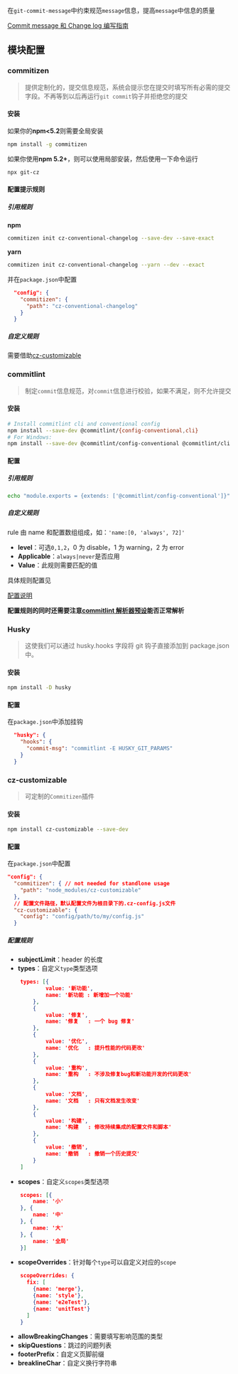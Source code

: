 在`git-commit-message`中约束规范`message`信息，提高`message`中信息的质量

[Commit message 和 Change log 编写指南](http://www.ruanyifeng.com/blog/2016/01/commit_message_change_log.html)

## 模块配置

### commitizen

> 提供定制化的，提交信息规范，系统会提示您在提交时填写所有必需的提交字段。不再等到以后再运行`git commit`钩子并拒绝您的提交

#### 安装

如果你的**npm<5.2**则需要全局安装

```bash
npm install -g commitizen
```

如果你使用**npm 5.2+**，则可以使用局部安装，然后使用一下命令运行

```bash
npx git-cz
```

#### 配置提示规则

##### 引用规则

**npm**

```bash
commitizen init cz-conventional-changelog --save-dev --save-exact
```

**yarn**

```bash
commitizen init cz-conventional-changelog --yarn --dev --exact
```

并在`package.json`中配置

```json
  "config": {
    "commitizen": {
      "path": "cz-conventional-changelog"
    }
  }
```

##### 自定义规则

需要借助[cz-customizable](https://shimingw.cn/docs/2019-10-11-git-git-commit规范/#cz-customizable)

### commitlint

> 制定`commit`信息规范，对`commit`信息进行校验，如果不满足，则不允许提交

#### 安装

```bash
# Install commitlint cli and conventional config
npm install --save-dev @commitlint/{config-conventional,cli}
# For Windows:
npm install --save-dev @commitlint/config-conventional @commitlint/cli
```

#### 配置

##### 引用规则

```bash
echo "module.exports = {extends: ['@commitlint/config-conventional']}" > commitlint.config.js
```

##### 自定义规则

rule 由 name 和配置数组组成，如：`'name:[0, 'always', 72]'`

- **level**：可选`0,1,2`，0 为 disable，1 为 warning，2 为 error
- **Applicable**：`always|never`是否应用
- **Value**：此规则需要匹配的值

具体规则配置见

[配置说明](https://github.com/conventional-changelog/commitlint/blob/master/docs/reference-rules.md)

**配置规则的同时还需要注意[commitlint 解析器预设](https://commitlint.js.org/#/reference-configuration?id=parser-presets)能否正常解析**

### Husky

> 这使我们可以通过 husky.hooks 字段将 git 钩子直接添加到 package.json 中。

#### 安装

```bash
npm install -D husky
```

#### 配置

在`package.json`中添加挂钩

```json
  "husky": {
    "hooks": {
      "commit-msg": "commitlint -E HUSKY_GIT_PARAMS"
    }
  }
```

### cz-customizable

> 可定制的`Commitizen`插件

#### 安装

```bash
npm install cz-customizable --save-dev
```

#### 配置

在`package.json`中配置

```json
"config": {
  "commitizen": { // not needed for standlone usage
    "path": "node_modules/cz-customizable"
  },
  // 配置文件路径，默认配置文件为根目录下的.cz-config.js文件
  "cz-customizable": {
    "config": "config/path/to/my/config.js"
  }
```

##### 配置规则

- **subjectLimit**：header 的长度
- **types**：自定义`type`类型选项

```json
    types: [{
            value: '新功能',
            name: '新功能 : 新增加一个功能'
        },
        {
            value: '修复',
            name: '修复   : 一个 bug 修复'
        },
        {
            value: '优化',
            name: '优化   : 提升性能的代码更改'
        },
        {
            value: '重构',
            name: '重构   : 不涉及修复bug和新功能开发的代码更改'
        },
        {
            value: '文档',
            name: '文档   : 只有文档发生改变'
        },
        {
            value: '构建',
            name: '构建   : 修改持续集成的配置文件和脚本'
        },
        {
            value: '撤销',
            name: '撤销   : 撤销一个历史提交'
        }
    ]
```

- **scopes**：自定义`scopes`类型选项

```json
    scopes: [{
        name: '小'
    }, {
        name: '中'
    }, {
        name: '大'
    }, {
        name: '全局'
    }]
```

- **scopeOverrides**：针对每个`type`可以自定义对应的`scope`

```json
    scopeOverrides: {
      fix: [
        {name: 'merge'},
        {name: 'style'},
        {name: 'e2eTest'},
        {name: 'unitTest'}
      ]
    }
```

- **allowBreakingChanges**：需要填写影响范围的类型
- **skipQuestions**：跳过的问题列表
- **footerPrefix**：自定义页脚前缀
- **breaklineChar**：自定义换行字符串
